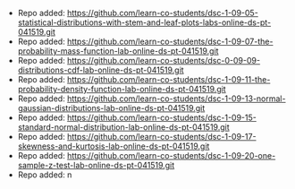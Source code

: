 
- Repo added: https://github.com/learn-co-students/dsc-1-09-05-statistical-distributions-with-stem-and-leaf-plots-labs-online-ds-pt-041519.git
- Repo added: https://github.com/learn-co-students/dsc-1-09-07-the-probability-mass-function-lab-online-ds-pt-041519.git
- Repo added: https://github.com/learn-co-students/dsc-0-09-09-distributions-cdf-lab-online-ds-pt-041519.git
- Repo added: https://github.com/learn-co-students/dsc-1-09-11-the-probability-density-function-lab-online-ds-pt-041519.git
- Repo added: https://github.com/learn-co-students/dsc-1-09-13-normal-gaussian-distributions-lab-online-ds-pt-041519.git
- Repo added: https://github.com/learn-co-students/dsc-1-09-15-standard-normal-distribution-lab-online-ds-pt-041519.git
- Repo added: https://github.com/learn-co-students/dsc-1-09-17-skewness-and-kurtosis-lab-online-ds-pt-041519.git
- Repo added: https://github.com/learn-co-students/dsc-1-09-20-one-sample-z-test-lab-online-ds-pt-041519.git
- Repo added: n